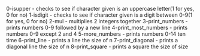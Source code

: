 0-isupper - checks to see if character given is an uppercase letter(1 for yes, 0 for no)
1-isdigit - checks to see if character given is a digit between 0-9(1 for yes, 0 for no)
2-mul - multiplies 2 integers together
3-print_numbers - prints numbers 0-9 followed by a new line
4-print_most_numbers - prints numbers 0-9 except 2 and 4
5-more_numbers - prints numbers 0-14 ten time
6-print_line - prints a line the size of n
7-print_diagonal - prints a diagonal line the size of n
8-print_square - prints a square the size of size
